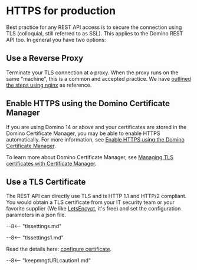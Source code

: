 # HTTPS for production

Best practice for any REST API access is to secure the connection using TLS (colloquial, still referred to as SSL). This applies to the Domino REST API too. In general you have two options:

## Use a Reverse Proxy

Terminate your TLS connection at a proxy. When the proxy runs on the same "machine", this is a common and accepted practice. We have [outlined the steps using nginx](../../howto/web/httpsproxy.md) as reference.

## Enable HTTPS using the Domino Certificate Manager

If you are using Domino 14 or above and your certificates are stored in the Domino Certificate Manager, you may be able to enable HTTPS automatically. For more information, see [Enable HTTPS using the Domino Certificate Manager](../production/dominohttps.md).

To learn more about Domino Certificate Manager, see [Managing TLS certificates with Certificate Manager](https://help.hcl-software.com/domino/14.0.0/admin/secu_le_using_certificate_manager.html?hl=certificate%2Cmanager).

## Use a TLS Certificate

The REST API can directly use TLS and is HTTP 1.1 and HTTP/2 compliant. You would obtain a TLS certificate from your IT security team or your favorite supplier (We like [LetsEncypt](https://letsencrypt.org), it's free) and set the configuration parameters in a json file.

--8<-- "tlssettings.md"

--8<-- "tlssettings1.md"

Read the details here: [configure certificate](../../howto/IdP/configuringCertificates.md).

--8<-- "keepmngtURLcaution1.md"
